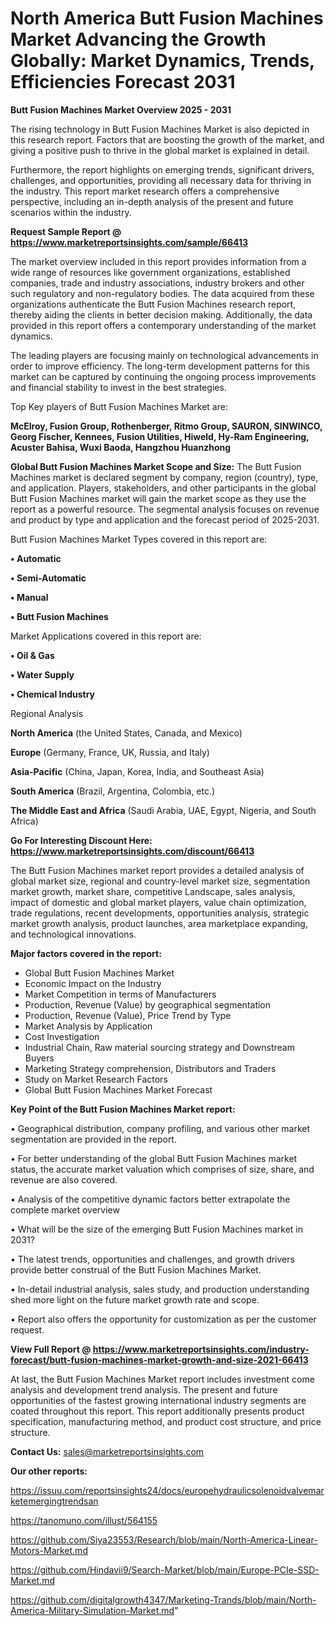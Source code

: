 # North America Butt Fusion Machines Market Advancing the Growth Globally: Market Dynamics, Trends, Efficiencies Forecast 2031

<Strong> Butt Fusion Machines Market Overview 2025 - 2031</strong>

The rising technology in Butt Fusion Machines Market is also depicted in this research report. Factors that are boosting the growth of the market, and giving a positive push to thrive in the global market is explained in detail.

Furthermore, the report highlights on emerging trends, significant drivers, challenges, and opportunities, providing all necessary data for thriving in the industry. This report market research offers a comprehensive perspective, including an in-depth analysis of the present and future scenarios within the industry.

<strong>Request Sample Report @ <a href=https://www.marketreportsinsights.com/sample/66413>https://www.marketreportsinsights.com/sample/66413</a></strong>

The market overview included in this report provides information from a wide range of resources like government organizations, established companies, trade and industry associations, industry brokers and other such regulatory and non-regulatory bodies. The data acquired from these organizations authenticate the Butt Fusion Machines research report, thereby aiding the clients in better decision making. Additionally, the data provided in this report offers a contemporary understanding of the market dynamics.

The leading players are focusing mainly on technological advancements in order to improve efficiency. The long-term development patterns for this market can be captured by continuing the ongoing process improvements and financial stability to invest in the best strategies.

Top Key players of Butt Fusion Machines Market are:

<strong>McElroy, Fusion Group, Rothenberger, Ritmo Group, SAURON, SINWINCO, Georg Fischer, Kennees, Fusion Utilities, Hiweld, Hy-Ram Engineering, Acuster Bahisa, Wuxi Baoda, Hangzhou Huanzhong</strong>

<strong><b>Global Butt Fusion Machines Market Scope and Size:</b></strong>
The Butt Fusion Machines market is declared segment by company, region (country), type, and application. Players, stakeholders, and other participants in the global Butt Fusion Machines market will gain the market scope as they use the report as a powerful resource. The segmental analysis focuses on revenue and product by type and application and the forecast period of 2025-2031.

Butt Fusion Machines Market Types covered in this report are:

<strong>• Automatic

• Semi-Automatic

• Manual

• Butt Fusion Machines</strong>

Market Applications covered in this report are:

<strong>• Oil & Gas

• Water Supply

• Chemical Industry</strong> 

Regional Analysis

<strong>North America</strong> (the United States, Canada, and Mexico)

<strong>Europe</strong> (Germany, France, UK, Russia, and Italy)

<strong>Asia-Pacific</strong> (China, Japan, Korea, India, and Southeast Asia)

<strong>South America</strong> (Brazil, Argentina, Colombia, etc.)

<strong>The Middle East and Africa</strong> (Saudi Arabia, UAE, Egypt, Nigeria, and South Africa)

<strong>Go For Interesting Discount Here: <a href=https://www.marketreportsinsights.com/discount/66413>https://www.marketreportsinsights.com/discount/66413</a></strong>

The Butt Fusion Machines market report provides a detailed analysis of global market size, regional and country-level market size, segmentation market growth, market share, competitive Landscape, sales analysis, impact of domestic and global market players, value chain optimization, trade regulations, recent developments, opportunities analysis, strategic market growth analysis, product launches, area marketplace expanding, and technological innovations.

<strong><b>Major factors covered in the report:</b></strong>
<ul>
  <li>Global Butt Fusion Machines Market </li>
  <li>Economic Impact on the Industry</li>
  <li>Market Competition in terms of Manufacturers</li>
  <li>Production, Revenue (Value) by geographical segmentation</li>
  <li>Production, Revenue (Value), Price Trend by Type</li>
  <li>Market Analysis by Application</li>
  <li>Cost Investigation</li>
  <li>Industrial Chain, Raw material sourcing strategy and Downstream Buyers</li>
  <li>Marketing Strategy comprehension, Distributors and Traders</li>
  <li>Study on Market Research Factors</li>
  <li>Global Butt Fusion Machines Market Forecast</li>
</ul>

<strong><b>Key Point of the Butt Fusion Machines Market report:</b></strong>

• Geographical distribution, company profiling, and various other market segmentation are provided in the report.

• For better understanding of the global Butt Fusion Machines market status, the accurate market valuation which comprises of size, share, and revenue are also covered.

• Analysis of the competitive dynamic factors better extrapolate the complete market overview

• What will be the size of the emerging Butt Fusion Machines market in 2031?

• The latest trends, opportunities and challenges, and growth drivers provide better construal of the Butt Fusion Machines Market.

• In-detail industrial analysis, sales study, and production understanding shed more light on the future market growth rate and scope.

• Report also offers the opportunity for customization as per the customer request.

<strong><b>View Full Report @ <a href=https://www.marketreportsinsights.com/industry-forecast/butt-fusion-machines-market-growth-and-size-2021-66413>https://www.marketreportsinsights.com/industry-forecast/butt-fusion-machines-market-growth-and-size-2021-66413</a></b></strong>


At last, the Butt Fusion Machines Market report includes investment come analysis and development trend analysis. The present and future opportunities of the fastest growing international industry segments are coated throughout this report. This report additionally presents product specification, manufacturing method, and product cost structure, and price structure.

<strong>Contact Us:</strong>
sales@marketreportsinsights.com

<strong>Our other reports:</strong>

<a href=https://issuu.com/reportsinsights24/docs/europehydraulicsolenoidvalvemarketemergingtrendsan>https://issuu.com/reportsinsights24/docs/europehydraulicsolenoidvalvemarketemergingtrendsan</a>

<a href=https://tanomuno.com/illust/564155>https://tanomuno.com/illust/564155</a>

<a href=https://github.com/Siya23553/Research/blob/main/North-America-Linear-Motors-Market.md>https://github.com/Siya23553/Research/blob/main/North-America-Linear-Motors-Market.md</a>

<a href=https://github.com/Hindavii9/Search-Market/blob/main/Europe-PCIe-SSD-Market.md>https://github.com/Hindavii9/Search-Market/blob/main/Europe-PCIe-SSD-Market.md</a>

<a href=https://github.com/digitalgrowth4347/Marketing-Trands/blob/main/North-America-Military-Simulation-Market.md>https://github.com/digitalgrowth4347/Marketing-Trands/blob/main/North-America-Military-Simulation-Market.md</a>"
